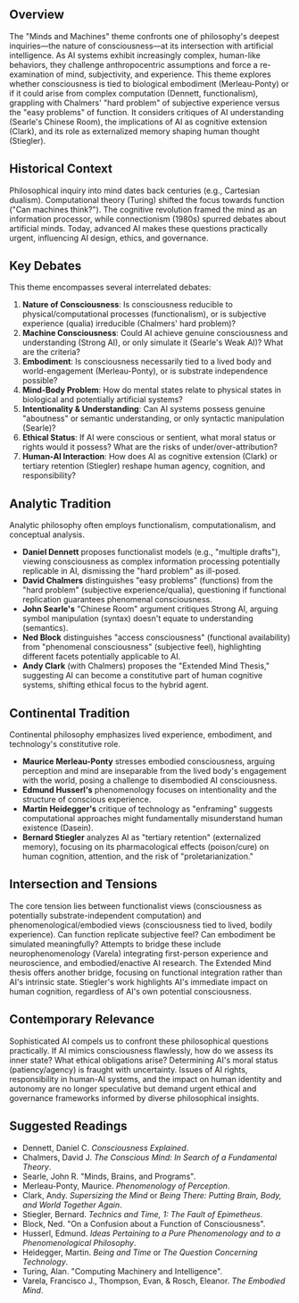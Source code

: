 ## Overview

The "Minds and Machines" theme confronts one of philosophy's deepest inquiries—the nature of consciousness—at its intersection with artificial intelligence. As AI systems exhibit increasingly complex, human-like behaviors, they challenge anthropocentric assumptions and force a re-examination of mind, subjectivity, and experience. This theme explores whether consciousness is tied to biological embodiment (Merleau-Ponty) or if it could arise from complex computation (Dennett, functionalism), grappling with Chalmers' "hard problem" of subjective experience versus the "easy problems" of function. It considers critiques of AI understanding (Searle's Chinese Room), the implications of AI as cognitive extension (Clark), and its role as externalized memory shaping human thought (Stiegler).

## Historical Context

Philosophical inquiry into mind dates back centuries (e.g., Cartesian dualism). Computational theory (Turing) shifted the focus towards function ("Can machines think?"). The cognitive revolution framed the mind as an information processor, while connectionism (1980s) spurred debates about artificial minds. Today, advanced AI makes these questions practically urgent, influencing AI design, ethics, and governance.

## Key Debates

This theme encompasses several interrelated debates:

1.  **Nature of Consciousness**: Is consciousness reducible to physical/computational processes (functionalism), or is subjective experience (qualia) irreducible (Chalmers' hard problem)?
2.  **Machine Consciousness**: Could AI achieve genuine consciousness and understanding (Strong AI), or only simulate it (Searle's Weak AI)? What are the criteria?
3.  **Embodiment**: Is consciousness necessarily tied to a lived body and world-engagement (Merleau-Ponty), or is substrate independence possible?
4.  **Mind-Body Problem**: How do mental states relate to physical states in biological and potentially artificial systems?
5.  **Intentionality & Understanding**: Can AI systems possess genuine "aboutness" or semantic understanding, or only syntactic manipulation (Searle)?
6.  **Ethical Status**: If AI were conscious or sentient, what moral status or rights would it possess? What are the risks of under/over-attribution?
7.  **Human-AI Interaction**: How does AI as cognitive extension (Clark) or tertiary retention (Stiegler) reshape human agency, cognition, and responsibility?

## Analytic Tradition

Analytic philosophy often employs functionalism, computationalism, and conceptual analysis.

*   **Daniel Dennett** proposes functionalist models (e.g., "multiple drafts"), viewing consciousness as complex information processing potentially replicable in AI, dismissing the "hard problem" as ill-posed.
*   **David Chalmers** distinguishes "easy problems" (functions) from the "hard problem" (subjective experience/qualia), questioning if functional replication guarantees phenomenal consciousness.
*   **John Searle's** "Chinese Room" argument critiques Strong AI, arguing symbol manipulation (syntax) doesn't equate to understanding (semantics).
*   **Ned Block** distinguishes "access consciousness" (functional availability) from "phenomenal consciousness" (subjective feel), highlighting different facets potentially applicable to AI.
*   **Andy Clark** (with Chalmers) proposes the "Extended Mind Thesis," suggesting AI can become a constitutive part of human cognitive systems, shifting ethical focus to the hybrid agent.

## Continental Tradition

Continental philosophy emphasizes lived experience, embodiment, and technology's constitutive role.

*   **Maurice Merleau-Ponty** stresses embodied consciousness, arguing perception and mind are inseparable from the lived body's engagement with the world, posing a challenge to disembodied AI consciousness.
*   **Edmund Husserl's** phenomenology focuses on intentionality and the structure of conscious experience.
*   **Martin Heidegger's** critique of technology as "enframing" suggests computational approaches might fundamentally misunderstand human existence (Dasein).
*   **Bernard Stiegler** analyzes AI as "tertiary retention" (externalized memory), focusing on its pharmacological effects (poison/cure) on human cognition, attention, and the risk of "proletarianization."

## Intersection and Tensions

The core tension lies between functionalist views (consciousness as potentially substrate-independent computation) and phenomenological/embodied views (consciousness tied to lived, bodily experience). Can function replicate subjective feel? Can embodiment be simulated meaningfully? Attempts to bridge these include neurophenomenology (Varela) integrating first-person experience and neuroscience, and embodied/enactive AI research. The Extended Mind thesis offers another bridge, focusing on functional integration rather than AI's intrinsic state. Stiegler's work highlights AI's immediate impact on human cognition, regardless of AI's own potential consciousness.

## Contemporary Relevance

Sophisticated AI compels us to confront these philosophical questions practically. If AI mimics consciousness flawlessly, how do we assess its inner state? What ethical obligations arise? Determining AI's moral status (patiency/agency) is fraught with uncertainty. Issues of AI rights, responsibility in human-AI systems, and the impact on human identity and autonomy are no longer speculative but demand urgent ethical and governance frameworks informed by diverse philosophical insights.

## Suggested Readings

*   Dennett, Daniel C. *Consciousness Explained*.
*   Chalmers, David J. *The Conscious Mind: In Search of a Fundamental Theory*.
*   Searle, John R. "Minds, Brains, and Programs".
*   Merleau-Ponty, Maurice. *Phenomenology of Perception*.
*   Clark, Andy. *Supersizing the Mind* or *Being There: Putting Brain, Body, and World Together Again*.
*   Stiegler, Bernard. *Technics and Time, 1: The Fault of Epimetheus*.
*   Block, Ned. "On a Confusion about a Function of Consciousness".
*   Husserl, Edmund. *Ideas Pertaining to a Pure Phenomenology and to a Phenomenological Philosophy*.
*   Heidegger, Martin. *Being and Time* or *The Question Concerning Technology*.
*   Turing, Alan. "Computing Machinery and Intelligence".
*   Varela, Francisco J., Thompson, Evan, & Rosch, Eleanor. *The Embodied Mind*.